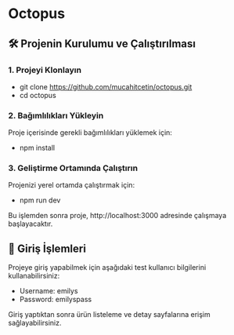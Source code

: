 # Octopus

## 🛠️ Projenin Kurulumu ve Çalıştırılması

### 1. Projeyi Klonlayın

- git clone https://github.com/mucahitcetin/octopus.git
- cd octopus

### 2. Bağımlılıkları Yükleyin

Proje içerisinde gerekli bağımlılıkları yüklemek için:

- npm install

### 3. Geliştirme Ortamında Çalıştırın

Projenizi yerel ortamda çalıştırmak için:

- npm run dev

Bu işlemden sonra proje, http://localhost:3000 adresinde çalışmaya başlayacaktır.

## 🔑 Giriş İşlemleri

Projeye giriş yapabilmek için aşağıdaki test kullanıcı bilgilerini kullanabilirsiniz:

- Username: emilys
- Password: emilyspass

Giriş yaptıktan sonra ürün listeleme ve detay sayfalarına erişim sağlayabilirsiniz.